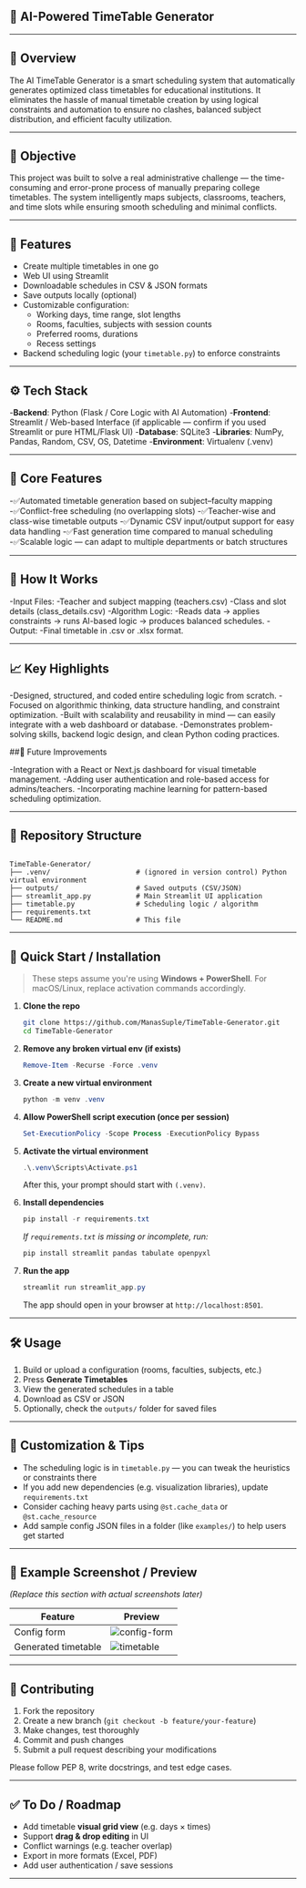 ## 🧠 AI-Powered TimeTable Generator

---
## 🚀 Overview

The AI TimeTable Generator is a smart scheduling system that automatically generates optimized class timetables for educational institutions.
It eliminates the hassle of manual timetable creation by using logical constraints and automation to ensure no clashes, balanced subject distribution, and efficient faculty utilization.

---

## 🎯 Objective

This project was built to solve a real administrative challenge — the time-consuming and error-prone process of manually preparing college timetables.
The system intelligently maps subjects, classrooms, teachers, and time slots while ensuring smooth scheduling and minimal conflicts.

---

## 🧩 Features

- Create multiple timetables in one go  
- Web UI using Streamlit  
- Downloadable schedules in CSV & JSON formats  
- Save outputs locally (optional)  
- Customizable configuration:
  - Working days, time range, slot lengths  
  - Rooms, faculties, subjects with session counts  
  - Preferred rooms, durations  
  - Recess settings  
- Backend scheduling logic (your `timetable.py`) to enforce constraints

---

## ⚙️ Tech Stack

-**Backend**: Python (Flask / Core Logic with AI Automation)
-**Frontend**: Streamlit / Web-based Interface (if applicable — confirm if you used Streamlit or pure HTML/Flask UI)
-**Database**: SQLite3
-**Libraries**: NumPy, Pandas, Random, CSV, OS, Datetime
-**Environment**: Virtualenv (.venv)

---

## 🧩 Core Features

-✅Automated timetable generation based on subject–faculty mapping
-✅Conflict-free scheduling (no overlapping slots)
-✅Teacher-wise and class-wise timetable outputs
-✅Dynamic CSV input/output support for easy data handling
-✅Fast generation time compared to manual scheduling
-✅Scalable logic — can adapt to multiple departments or batch structures

---

## 🧠 How It Works

-Input Files:
  -Teacher and subject mapping (teachers.csv)
  -Class and slot details (class_details.csv)
-Algorithm Logic:
  -Reads data → applies constraints → runs AI-based logic → produces balanced schedules.
-Output:
  -Final timetable in .csv or .xlsx format.

---

## 📈 Key Highlights

-Designed, structured, and coded entire scheduling logic from scratch.
-Focused on algorithmic thinking, data structure handling, and constraint optimization.
-Built with scalability and reusability in mind — can easily integrate with a web dashboard or database.
-Demonstrates problem-solving skills, backend logic design, and clean Python coding practices.

##🧠 Future Improvements

-Integration with a React or Next.js dashboard for visual timetable management.
-Adding user authentication and role-based access for admins/teachers.
-Incorporating machine learning for pattern-based scheduling optimization.

---

## 📂 Repository Structure

```

TimeTable-Generator/
├── .venv/                     # (ignored in version control) Python virtual environment
├── outputs/                   # Saved outputs (CSV/JSON)
├── streamlit_app.py           # Main Streamlit UI application
├── timetable.py               # Scheduling logic / algorithm
├── requirements.txt
└── README.md                  # This file

````

---

## 🚀 Quick Start / Installation

> These steps assume you're using **Windows + PowerShell**. For macOS/Linux, replace activation commands accordingly.

1. **Clone the repo**  
   ```bash
   git clone https://github.com/ManasSuple/TimeTable-Generator.git
   cd TimeTable-Generator


2. **Remove any broken virtual env (if exists)**

   ```powershell
   Remove-Item -Recurse -Force .venv
   ```

3. **Create a new virtual environment**

   ```powershell
   python -m venv .venv
   ```

4. **Allow PowerShell script execution (once per session)**

   ```powershell
   Set-ExecutionPolicy -Scope Process -ExecutionPolicy Bypass
   ```

5. **Activate the virtual environment**

   ```powershell
   .\.venv\Scripts\Activate.ps1
   ```

   After this, your prompt should start with `(.venv)`.

6. **Install dependencies**

   ```powershell
   pip install -r requirements.txt
   ```

   *If `requirements.txt` is missing or incomplete, run:*

   ```powershell
   pip install streamlit pandas tabulate openpyxl
   ```

7. **Run the app**

   ```powershell
   streamlit run streamlit_app.py
   ```

   The app should open in your browser at `http://localhost:8501`.

---

## 🛠 Usage

1. Build or upload a configuration (rooms, faculties, subjects, etc.)
2. Press **Generate Timetables**
3. View the generated schedules in a table
4. Download as CSV or JSON
5. Optionally, check the `outputs/` folder for saved files

---

## 🧠 Customization & Tips

* The scheduling logic is in `timetable.py` — you can tweak the heuristics or constraints there
* If you add new dependencies (e.g. visualization libraries), update `requirements.txt`
* Consider caching heavy parts using `@st.cache_data` or `@st.cache_resource`
* Add sample config JSON files in a folder (like `examples/`) to help users get started

---

## 🎯 Example Screenshot / Preview

*(Replace this section with actual screenshots later)*

| Feature             | Preview                            |
| ------------------- | ---------------------------------- |
| Config form         | ![config-form](path/to/image1.png) |
| Generated timetable | ![timetable](path/to/image2.png)   |

---

## 🤝 Contributing

1. Fork the repository
2. Create a new branch (`git checkout -b feature/your-feature`)
3. Make changes, test thoroughly
4. Commit and push changes
5. Submit a pull request describing your modifications

Please follow PEP 8, write docstrings, and test edge cases.

---

## ✅ To Do / Roadmap

* Add timetable **visual grid view** (e.g. days × times)
* Support **drag & drop editing** in UI
* Conflict warnings (e.g. teacher overlap)
* Export in more formats (Excel, PDF)
* Add user authentication / save sessions

---
